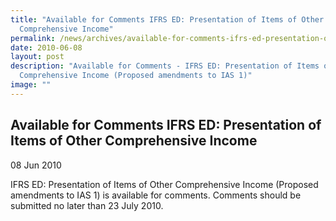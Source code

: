 ```yaml
---
title: "Available for Comments IFRS ED: Presentation of Items of Other
  Comprehensive Income"
permalink: /news/archives/available-for-comments-ifrs-ed-presentation-of-Items-of-other-comprehensive/
date: 2010-06-08
layout: post
description: "Available for Comments - IFRS ED: Presentation of Items of Other
  Comprehensive Income (Proposed amendments to IAS 1)"
image: ""
---
```

Available for Comments IFRS ED: Presentation of Items of Other Comprehensive Income
--------------------------------------------------------------------------------------------------------------------

08 Jun 2010

IFRS ED: Presentation of Items of Other Comprehensive Income (Proposed amendments to IAS 1) is available for comments. Comments should be submitted no later than 23 July 2010.